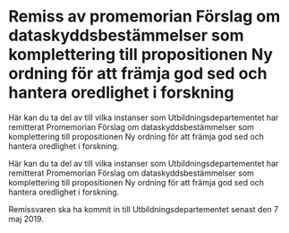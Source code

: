 # Remiss av promemorian Förslag om dataskyddsbestämmelser som komplettering till propositionen Ny ordning för att främja god sed och hantera oredlighet i forskning

Här kan du ta del av till vilka instanser som Utbildningsdepartementet har remitterat Promemorian Förslag om dataskyddsbestämmelser som komplettering till
propositionen Ny ordning för att främja god sed och hantera
oredlighet i forskning.

Här kan du ta del av till vilka instanser som Utbildningsdepartementet har remitterat Promemorian Förslag om dataskyddsbestämmelser som komplettering till
propositionen Ny ordning för att främja god sed och hantera
oredlighet i forskning.

Remissvaren ska ha kommit in till Utbildningsdepartementet senast den
7 maj 2019.
